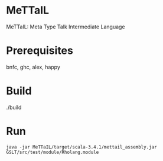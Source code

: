 # MeTTaIL
MeTTaIL: Meta Type Talk Intermediate Language

# Prerequisites
bnfc, ghc, alex, happy

# Build
./build

# Run
`java -jar MeTTaIL/target/scala-3.4.1/mettail_assembly.jar GSLT/src/test/module/Rholang.module`
